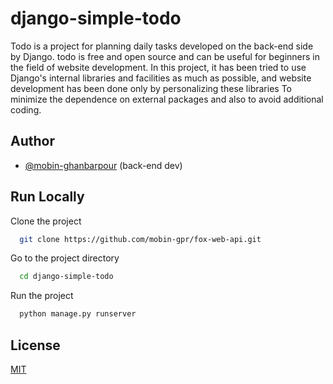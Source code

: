 
# django-simple-todo

Todo is a project for planning daily tasks developed on the back-end side by Django. todo is free and open source and can be useful for beginners in the field of website development. In this project, it has been tried to use Django's internal libraries and facilities as much as possible, and website development has been done only by personalizing these libraries To minimize the dependence on external packages and also to avoid additional coding.


## Author

- [@mobin-ghanbarpour](https://github.com/mobin-gpr/) (back-end dev)


## Run Locally

Clone the project

```bash
  git clone https://github.com/mobin-gpr/fox-web-api.git
```

Go to the project directory

```bash
  cd django-simple-todo
```
Run the project

```bash
  python manage.py runserver
```

## License

[MIT](https://choosealicense.com/licenses/mit/)